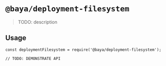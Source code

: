 # `@baya/deployment-filesystem`

> TODO: description

## Usage

```
const deploymentFilesystem = require('@baya/deployment-filesystem');

// TODO: DEMONSTRATE API
```

